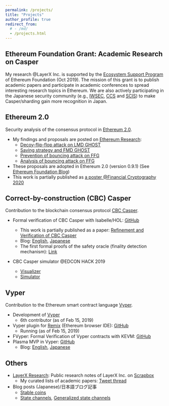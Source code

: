 ```yaml
---
permalink: /projects/
title: "Projects"
author_profile: true
redirect_from: 
  # - /md/
  - /projects.html
---
```


## Ethereum Foundation Grant: Academic Research on Casper
My research @LayerX Inc. is supported by the [Ecosystem Support Program](https://ecosystem.support/) of Ethereum Foundation (Oct 2019).
The mission of this grant is to publish academic papers and participate in academic conferences to spread interesting research topics in Ethereum.
We are also actively participating in the Japanese security community (e.g., [IWSEC](/publication/2019-08-28-random), [CCS](/publication/2019-10-21-block) and [SCIS](/publication/2020-01-28-casper)) to make Casper/sharding gain more recognition in Japan.


## Ethereum 2.0
Security analysis of the consensus protocol in [Ethereum 2.0](https://github.com/ethereum/eth2.0-specs).
* My findings and proposals are posted on [Ethereum Research](https://ethresear.ch/):
  * [Decoy-flip-flop attack on LMD GHOST](https://ethresear.ch/t/decoy-flip-flop-attack-on-lmd-ghost/6001)
  * [Saving strategy and FMD GHOST](https://ethresear.ch/t/saving-strategy-and-fmd-ghost/6226])
  * [Prevention of bouncing attack on FFG](https://ethresear.ch/t/prevention-of-bouncing-attack-on-ffg/6114)
  * [Analysis of bouncing attack on FFG](https://ethresear.ch/t/analysis-of-bouncing-attack-on-ffg/6113)
* These proposals are adopted in Ethereum 2.0 (version 0.9.1) (See [Ethereum Foundation Blog](https://blog.ethereum.org/2019/11/08/eth2-quick-update-no-3/))
* This work is partially published as [a poster @Financial Cryptography 2020](/publication/2020-02-10-refinement)


## Correct-by-construction (CBC) Casper
Contribution to the blockchain consensus protocol [CBC Casper](https://github.com/cbc-casper/cbc-casper-paper).
* Formal verification of CBC Casper with Isabelle/HOL: [GitHub](https://github.com/LayerXcom/cbc-casper-proof)
  * This work is partially published as a paper: [Refinement and Verification of CBC Casper](/publication/2019-06-24-refinement)
  * Blog: [English](https://medium.com/layerx/cbc-casper-and-formal-verification-1954cbd1d971), [Japanese](https://medium.com/layerx-jp/cbc-casper%E3%81%A8%E5%BD%A2%E5%BC%8F%E7%9A%84%E6%A4%9C%E8%A8%BC-c456fddbd5c5)
  * The first formal proofs of the safety oracle (finality detection mechanism): [Link](https://twitter.com/nrryuya/status/1181061018228625409)

* CBC Casper simulator @EDCON HACK 2019
  * [Visualizer](https://github.com/akinama/cbc-validator-rotation-visualizer)
  * [Simulator](https://github.com/nrryuya/cbc-validator-rotation)


## Vyper
Contribution to the Ethereum smart contract language [Vyper](https://vyper.readthedocs.io/en/latest/).
* Development of [Vyper](https://github.com/ethereum/vyper)
  * 6th contributor (as of Feb 15, 2019)
* Vyper plugin for [Remix](https://remix.ethereum.org/) (Ethereum browser IDE): [GitHub](https://github.com/LayerXcom/vyper-remix)
  * Running (as of Feb 15, 2019)
* FVyper: Formal Verification of Vyper contracts with KEVM: [GitHub](https://github.com/LayerXcom/verified-vyper-contracts)
* Plasma MVP in Vyper: [GitHub](https://github.com/LayerXcom/plasma-mvp-vyper)
  * Blog: [English](https://medium.com/layerx/plasma-mvp-implementation-in-vyper-5a3850e5b1b), [Japanese](https://medium.com/layerx-jp/vyper%E3%81%A7plasma-mvp%E3%82%92%E5%AE%9F%E8%A3%85%E3%81%97%E3%81%BE%E3%81%97%E3%81%9F-85fb26488c5a)


## Others
* [LayerX Research](https://scrapbox.io/layerx/): Public research notes of LayerX Inc. on [Scrapbox](https://scrapbox.io/product?lang=en)
  * My curated lists of academic papers: [Tweet thread](https://twitter.com/nrryuya/status/1219640438853984256)
* Blog posts (Japanese)/日本語ブログ記事
  * [Stable coins](https://medium.com/layerx-jp/reserve-protocol-%E6%9A%97%E5%8F%B7%E8%B3%87%E7%94%A3%E6%8B%85%E4%BF%9D%E3%81%A8%E3%82%A2%E3%83%AB%E3%82%B4%E3%83%AA%E3%82%BA%E3%83%A0%E3%81%AB%E3%82%88%E3%82%8B%E3%83%8F%E3%82%A4%E3%83%96%E3%83%AA%E3%83%83%E3%83%89%E5%9E%8B%E3%82%B9%E3%83%86%E3%83%BC%E3%83%96%E3%83%AB%E3%82%B3%E3%82%A4%E3%83%B3-1cddaf337d4f)
  * [State channels](https://blockchain.gunosy.io/entry/state-channel), [Generalized state channels](https://blockchain.gunosy.io/entry/counterfactual)